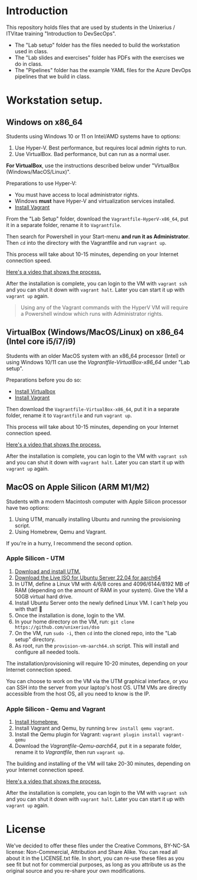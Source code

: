 # Introduction

This repository holds files that are used by students in the Unixerius / ITVitae training "Introduction to DevSecOps". 

* The "Lab setup" folder has the files needed to build the workstation used in class.
* The "Lab slides and exercises" folder has PDFs with the exercises we do in class.
* The "Pipelines" folder has the example YAML files for the Azure DevOps pipelines that we build in class.


# Workstation setup.

## Windows on x86_64

Students using Windows 10 or 11 on Intel/AMD systems have to options:

1. Use Hyper-V. Best performance, but requires local admin rights to run.
2. Use VirtualBox. Bad performance, but can run as a normal user.

**For VirtualBox**, use the instructions described below under "VirtualBox (Windows/MacOS/Linux)".

Preparations to use Hyper-V:

* You must have access to local administrator rights. 
* Windows **must** have Hyper-V and virtualization services installed.
* [Install Vagrant](https://developer.hashicorp.com/vagrant/downloads?product_intent=vagrant)

From the "Lab Setup" folder, download the `Vagrantfile-HyperV-x86_64`, put it in a separate folder, rename it to `Vagrantfile`. 

Then search for Powershell in your Start-menu **and run it as Administrator**. Then `cd` into the directory with the Vagrantfile and run `vagrant up`.

This process will take about 10-15 minutes, depending on your Internet connection speed.

[Here's a video that shows the process.](https://www.youtube.com/watch?v=DsEdfCggXlQ)

After the installation is complete, you can login to the VM with `vagrant ssh` and you can shut it down with `vagrant halt`. Later you can start it up with `vagrant up` again.

> Using any of the Vagrant commands with the HyperV VM will require a Powershell window which runs with Administrator rights.


## VirtualBox (Windows/MacOS/Linux) on x86_64 (Intel core i5/i7/i9)

Students with an older MacOS system with an x86_64 processor (Intel) or using Windows 10/11 can use the *Vagrantfile-VirtualBox-x86_64* under "Lab setup".

Preparations before you do so:

* [Install Virtualbox](https://virtualbox.org)
* [Install Vagrant](https://developer.hashicorp.com/vagrant/downloads?product_intent=vagrant)

Then download the `Vagrantfile-VirtualBox-x86_64`, put it in a separate folder, rename it to `Vagrantfile` and run `vagrant up`.

This process will take about 10-15 minutes, depending on your Internet connection speed.

[Here's a video that shows the process.](https://www.youtube.com/watch?v=DsEdfCggXlQ)

After the installation is complete, you can login to the VM with `vagrant ssh` and you can shut it down with `vagrant halt`. Later you can start it up with `vagrant up` again.


## MacOS on Apple Silicon (ARM M1/M2)

Students with a modern Macintosh computer with Apple Silicon processor have two options:

1. Using UTM, manually installing Ubuntu and running the provisioning script.
2. Using Homebrew, Qemu and Vagrant.

If you're in a hurry, I recommend the second option. 


### Apple Silicon - UTM

1. [Download and install UTM.](https://mac.getutm.app)
2. [Download the Live ISO for Ubuntu Server 22.04 for aarch64](https://cdimage.ubuntu.com/releases/22.04/release/ubuntu-22.04.2-live-server-arm64.iso)
3. In UTM, define a Linux VM with 4/6/8 cores and 4096/6144/8192 MB of RAM (depending on the amount of RAM in your system). Give the VM a 50GB virtual hard drive.
4. Install Ubuntu Server onto the newly defined Linux VM. I can't help you with that! 🥸
5. Once the installation is done, login to the VM.
6. In your home directory on the VM, run: `git clone https://github.com/unixerius/dso`
7. On the VM, run `sudo -i`, then `cd` into the cloned repo, into the "Lab setup" directory.
8. As root, run the `provision-vm-aarch64.sh` script. This will install and configure all needed tools.

The installation/provisioning will require 10-20 minutes, depending on your Internet connection speed.

You can choose to work on the VM via the UTM graphical interface, or you can SSH into the server from your laptop's host OS. UTM VMs are directly accessible from the host OS, all you need to know is the IP.


### Apple Silicon - Qemu and Vagrant

1. [Install Homebrew.](https://brew.sh)
2. Install Vagrant and Qemu, by running `brew install qemu vagrant`.
3. Install the Qemu plugin for Vagrant: `vagrant plugin install vagrant-qemu`
4. Download the *Vagrantfile-Qemu-aarch64*, put it in a separate folder, rename it to *Vagrantfile*, then run `vagrant up`.

The building and installing of the VM will take 20-30 minutes, depending on your Internet connection speed.

[Here's a video that shows the process.](https://www.youtube.com/watch?v=DsEdfCggXlQ)

After the installation is complete, you can login to the VM with `vagrant ssh` and you can shut it down with `vagrant halt`. Later you can start it up with `vagrant up` again.


# License

We've decided to offer these files under the Creative Commons, BY-NC-SA license: Non-Commercial, Attribution and Share Alike. You can read all about it in the LICENSE.txt file. In short, you can re-use these files as you see fit but not for commercial purposes, as long as you attribute us as the original source and you re-share your own modifications. 
